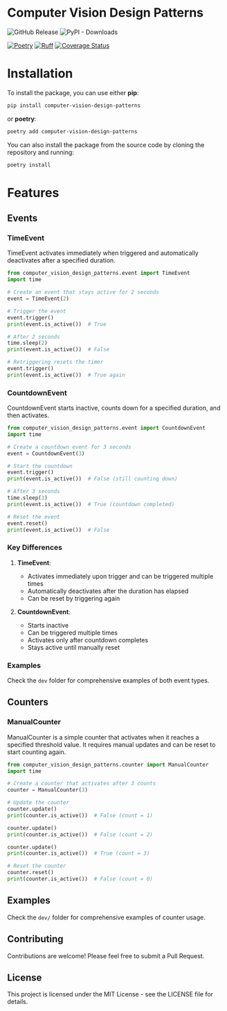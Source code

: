 # Computer Vision Design Patterns

![GitHub Release](https://img.shields.io/github/v/release/lanzani/computer-vision-design-patterns?color=blue)
![PyPI - Downloads](https://img.shields.io/pypi/dm/computer-vision-design-patterns)

[![Poetry](https://img.shields.io/endpoint?url=https://python-poetry.org/badge/v0.json)](https://python-poetry.org/)
[![Ruff](https://img.shields.io/endpoint?url=https://raw.githubusercontent.com/astral-sh/ruff/main/assets/badge/v2.json)](https://github.com/astral-sh/ruff)
[![Coverage Status](/reports/coverage/coverage-badge.svg?dummy=8484744)](./reports/coverage/index.html)



# Installation

To install the package, you can use either **pip**:

```bash
pip install computer-vision-design-patterns
```

or **poetry**:

```bash
poetry add computer-vision-design-patterns
```

You can also install the package from the source code by cloning the repository and running:

```bash
poetry install
```

# Features

## Events

### TimeEvent

TimeEvent activates immediately when triggered and automatically deactivates after a specified duration.

```python
from computer_vision_design_patterns.event import TimeEvent
import time

# Create an event that stays active for 2 seconds
event = TimeEvent(2)

# Trigger the event
event.trigger()
print(event.is_active())  # True

# After 2 seconds
time.sleep(2)
print(event.is_active())  # False

# Retriggering resets the timer
event.trigger()
print(event.is_active())  # True again
```

### CountdownEvent

CountdownEvent starts inactive, counts down for a specified duration, and then activates.

```python
from computer_vision_design_patterns.event import CountdownEvent
import time

# Create a countdown event for 3 seconds
event = CountdownEvent(3)

# Start the countdown
event.trigger()
print(event.is_active())  # False (still counting down)

# After 3 seconds
time.sleep(3)
print(event.is_active())  # True (countdown completed)

# Reset the event
event.reset()
print(event.is_active())  # False
```

### Key Differences

1. **TimeEvent**:

   - Activates immediately upon trigger and can be triggered multiple times
   - Automatically deactivates after the duration has elapsed
   - Can be reset by triggering again

2. **CountdownEvent**:
   - Starts inactive
   - Can be triggered multiple times
   - Activates only after countdown completes
   - Stays active until manually reset

### Examples

Check the `dev` folder for comprehensive examples of both event types.

## Counters

### ManualCounter

ManualCounter is a simple counter that activates when it reaches a specified threshold value. It requires manual updates and can be reset to start counting again.

```python
from computer_vision_design_patterns.counter import ManualCounter
import time

# Create a counter that activates after 3 counts
counter = ManualCounter(3)

# Update the counter
counter.update()
print(counter.is_active())  # False (count = 1)

counter.update()
print(counter.is_active())  # False (count = 2)

counter.update()
print(counter.is_active())  # True (count = 3)

# Reset the counter
counter.reset()
print(counter.is_active())  # False (count = 0)
```

## Examples

Check the `dev/` folder for comprehensive examples of counter usage.

## Contributing

Contributions are welcome! Please feel free to submit a Pull Request.

## License

This project is licensed under the MIT License - see the LICENSE file for details.
